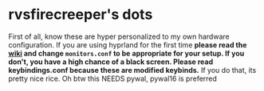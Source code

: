 # rvsfirecreeper's dots
First of all, know these are hyper personalized to my own hardware configuration. If you are using hyprland for the first time **please read the [wiki](https://wiki.hyprland.org) and change `monitors.conf` to be appropriate for your setup. If you don't, you have a high chance of a black screen. Please read keybindings.conf because these are modified keybinds.**
 If you do that, its pretty nice rice. 
Oh btw this NEEDS pywal, pywal16 is preferred
